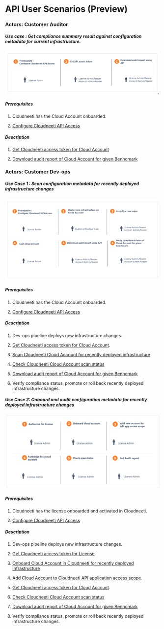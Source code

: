 # API User Scenarios (Preview)

### Actors: Customer Auditor

##### Use case : Get compliance summary result against configuration metadata for current infrastructure.

![Auditor Use Case](.././images/customerAPI/apiUseCaseAuditor.png#thumbnail_1)

##### Prerequisites

1. Cloudneeti has the Cloud Account onboarded.

2. [Configure Cloudneeti API Access](../../administratorGuide/configureCloudneetiAPIAccess/)

##### Description

1. [Get Cloudneeti access token for Cloud Account](../../administratorGuide/configureCloudneetiAPIAccess/#account-token/)

2. [Download audit report of Cloud Account for given Benhcmark](../../userGuide/auditReportAPI/)
 

### Actors: Customer Dev-ops

##### Use Case 1 : Scan configuration metadata for recently deployed infrastructure changes

![Devops Use Case](.././images/customerAPI/apiUseCaseDevops.png#thumbnail_1)

##### Prerequisites

1. Cloudneeti has the Cloud Account onboarded.

2. [Configure Cloudneeti API Access](../../administratorGuide/configureCloudneetiAPIAccess/)

##### Description
1. Dev-ops pipeline deploys new infrastructure changes.

2. [Get Cloudneeti access token for Cloud Account](../../administratorGuide/configureCloudneetiAPIAccess/#account-token/).

3. [Scan Cloudneeti Cloud Account for recently deployed infrastructure](../../userGuide/initiateScanAPI/)

4. [Check Cloudneeti Cloud Account scan status](../../userGuide/scanStatusAPI/)

5. [Download audit report of Cloud Account for given Benhcmark](../../userGuide/auditReportAPI/)

6. Verify compliance status, promote or roll back recently deployed infrastructure changes.



##### Use Case 2: Onboard and audit configuration metadata for recently deployed infrastructure changes

![Devops Use Case](.././images/customerAPI/apiUseCaseOnboard.png#thumbnail_1)

##### Prerequisites

1. Cloudneeti has the license onboarded and activated in Cloudneeti.

2. [Configure Cloudneeti API Access](../../administratorGuide/configureCloudneetiAPIAccess/)

##### Description
1. Dev-ops pipeline deploys new infrastructure changes.

2. [Get Cloudneeti access token for License](../../administratorGuide/configureCloudneetiAPIAccess/#license-token/).

3. [Onboard Cloud Account in Cloudneeti for recently deployed infrastructure](../../administratorGuide/configureCloudneetiAPIAccess/#account-token/)

4. [Add Cloud Account to Cloudneeti API application access scope](../../administratorGuide/configureCloudneetiAPIAccess/#license-token/).


5. [Get Cloudneeti access token for Cloud Account](../../userGuide/updateAPIAppAccessScope/).

5. [Check Cloudneeti Cloud Account scan status](../../userGuide/scanStatusAPI/)

5. [Download audit report of Cloud Account for given Benhcmark](../../userGuide/auditReportAPI/)

6. Verify compliance status, promote or roll back recently deployed infrastructure changes.
